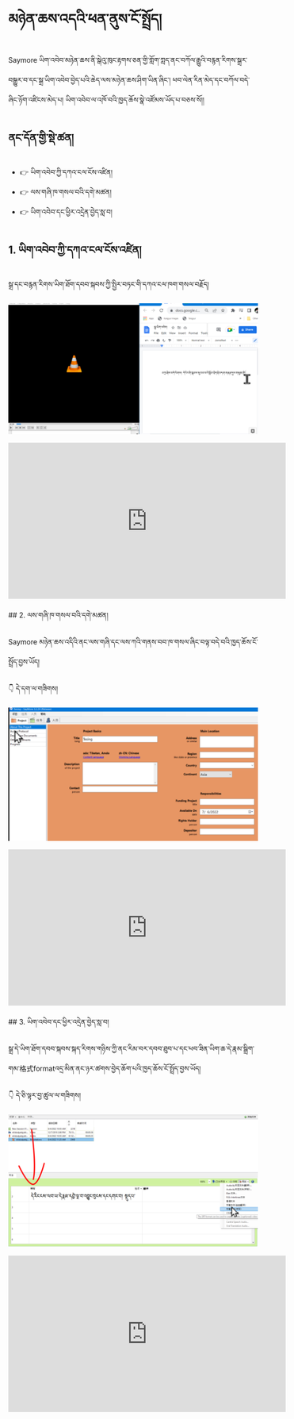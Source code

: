 # མཉེན་ཆས་འདའི་ཕན་ནུས་ངོ་སྤྲོད།

Saymore ཡིག་འབེབ་མཉེན་ཆས་ནི་སྒེའུ་ཁུང་རྟགས་ཅན་གྱི་གློག་ཀླད་ནང་བཀོལ་རྒྱུའི་བརྙན་རིགས་སྒྲར་བསྒྱུར་བ་དང་སྒྲ་ཡིག་འབེབ་བྱེད་པའི་ཆེད་ལས་མཉེན་ཆས་ཤིག་ཡིན་ཞིང་། ཕབ་ལེན་རིན་མེད་དང་བཀོལ་བདེ་ཞིང་ཉོག་འཛིངས་མེད་པ། ཡིག་འབེབ་ལ་འཁོ་བའི་ཁྱད་ཆོས་སྣེ་འཛོམས་ཡོད་པ་བཅས་སོ།།

## ནང་དོན་གྱི་སྡེ་ཚན།

- 👉 ཡིག་འབེབ་ཀྱི་དཀའ་ངལ་ངོས་འཛིན། 
- 👉 ལས་གཞི་ཁ་གསལ་བའི་དགེ་མཚན། 
- 👉 ཡིག་འབེབ་དང་ཕྱིར་འདྲེན་བྱེད་སླ་བ། 

## 1. ཡིག་འབེབ་ཀྱི་དཀའ་ངལ་ངོས་འཛིན།

སྒྲ་དང་བརྙན་རིགས་ཡིག་ཐོག་དབབ་སྐབས་ཀྱི་སྤྱིར་བཏང་གི་དཀའ་ངལ་ཁག་གསལ་བརྗོད།

![800](images/000001.png)

<p align="center">
<iframe width="560" height="315" src="https://www.youtube.com/embed/5oALbp-UPwg" title="YouTube video player" frameborder="0" allow="accelerometer; autoplay; clipboard-write; encrypted-media; gyroscope; picture-in-picture" allowfullscreen></iframe>
</p>
## 2. ལས་གཞི་ཁ་གསལ་བའི་དགེ་མཚན།

Saymore མཉེན་ཆས་འདིའི་ནང་ལས་གཞི་དང་ལས་ཀའི་གནས་བབ་ཁ་གསལ་ཞིང་བལྟ་བདེ་བའི་ཁྱད་ཆོས་ངོ་སྤྲོད་བྱས་ཡོད།

👇 དེ་དག་ལ་གཟིགས།

![800](images/000002.png)

<p align="center">
<iframe width="560" height="315" src="https://www.youtube.com/embed/yhHD6LB_6Hg" title="YouTube video player" frameborder="0" allow="accelerometer; autoplay; clipboard-write; encrypted-media; gyroscope; picture-in-picture" allowfullscreen></iframe>
</p>
## 3. ཡིག་འབེབ་དང་ཕྱིར་འདྲེན་བྱེད་སླ་བ།

སྒྲ་དེ་ཡིག་ཐོག་དབབ་སྐབས་སྐད་རིགས་གཉིས་ཀྱི་ནང་རིམ་བར་དབབ་ཐུབ་པ་དང་ཕབ་ཟིན་ཡིག་ཆ་དེ་རྣམ་སྒྲིག་གམ་格式formatའདྲ་མིན་ནང་ཉར་ཚགས་བྱེད་ཆོག་པའི་ཁྱད་ཆོས་ངོ་སྤྲོད་བྱས་ཡོད།

👇 དེ་ཅི་ལྟར་བྱ་ཚུལ་ལ་གཟིགས།

![800](images/000003.png)
 

<p align="center">
<iframe width="560" height="315" src="https://www.youtube.com/embed/wjsR0-GlU08" title="YouTube video player" frameborder="0" allow="accelerometer; autoplay; clipboard-write; encrypted-media; gyroscope; picture-in-picture" allowfullscreen></iframe>
</p>